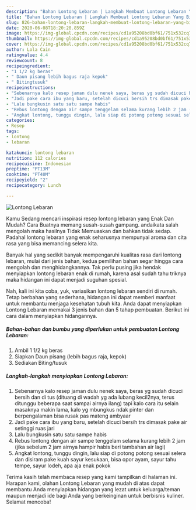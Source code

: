 ```yaml
---
description: "Bahan Lontong Lebaran | Langkah Membuat Lontong Lebaran Yang Bisa Manjain Lidah"
title: "Bahan Lontong Lebaran | Langkah Membuat Lontong Lebaran Yang Bisa Manjain Lidah"
slug: 826-bahan-lontong-lebaran-langkah-membuat-lontong-lebaran-yang-bisa-manjain-lidah
date: 2020-06-08T18:20:20.859Z
image: https://img-global.cpcdn.com/recipes/cd1a95208bd0bf61/751x532cq70/lontong-lebaran-foto-resep-utama.jpg
thumbnail: https://img-global.cpcdn.com/recipes/cd1a95208bd0bf61/751x532cq70/lontong-lebaran-foto-resep-utama.jpg
cover: https://img-global.cpcdn.com/recipes/cd1a95208bd0bf61/751x532cq70/lontong-lebaran-foto-resep-utama.jpg
author: Lola Cain
ratingvalue: 4.4
reviewcount: 8
recipeingredient:
- "1 1/2 kg beras"
- " Daun pisang lebih bagus raja kepok"
- " Bitingtusuk"
recipeinstructions:
- "Sebenarnya kalo resep jaman dulu nenek saya, beras yg sudah dicuci bersih dan di tus (dituang di wadah yg ada lubang kecil2nya, terus ditunggu beberapa saat sampai airnya ilang) tapi kalo cara itu selain masaknya makin lama, kalo yg mbungkus ndak pinter dan berpengalaman bisa rusak pas mateng ambyaar"
- "Jadi pake cara ibu yang baru, setelah dicuci bersih trs dimasak pake air setinggi ruas jari"
- "Lalu bungkusin satu satu sampe habis"
- "Rebus lontong dengan air sampe tenggelam selama kurang lebih 2 jam (jika sebelum 2 jam airnya hampir habis beri tambahan air lagi)"
- "Angkat lontong, tunggu dingin, lalu siap di potong potong sesuai selera dan disiram pake kuah sayur kesukaan, bisa opor ayam, sayur tahu tempe, sayur lodeh, apa aja enak pokok"
categories:
- Resep
tags:
- lontong
- lebaran

katakunci: lontong lebaran 
nutrition: 112 calories
recipecuisine: Indonesian
preptime: "PT13M"
cooktime: "PT40M"
recipeyield: "2"
recipecategory: Lunch

---
```



![Lontong Lebaran](https://img-global.cpcdn.com/recipes/cd1a95208bd0bf61/751x532cq70/lontong-lebaran-foto-resep-utama.jpg)

Kamu Sedang mencari inspirasi resep lontong lebaran yang Enak Dan Mudah? Cara Buatnya memang susah-susah gampang. andaikata salah mengolah maka hasilnya Tidak Memuaskan dan bahkan tidak sedap. Padahal lontong lebaran yang enak seharusnya mempunyai aroma dan cita rasa yang bisa memancing selera kita.



Banyak hal yang sedikit banyak mempengaruhi kualitas rasa dari lontong lebaran, mulai dari jenis bahan, kedua pemilihan bahan segar hingga cara mengolah dan menghidangkannya. Tak perlu pusing jika hendak menyiapkan lontong lebaran enak di rumah, karena asal sudah tahu triknya maka hidangan ini dapat menjadi suguhan spesial.


Nah, kali ini kita coba, yuk, variasikan lontong lebaran sendiri di rumah. Tetap berbahan yang sederhana, hidangan ini dapat memberi manfaat untuk membantu menjaga kesehatan tubuh kita. Anda dapat menyiapkan Lontong Lebaran memakai 3 jenis bahan dan 5 tahap pembuatan. Berikut ini cara dalam menyiapkan hidangannya.

<!--inarticleads1-->

##### Bahan-bahan dan bumbu yang diperlukan untuk pembuatan Lontong Lebaran:

1. Ambil 1 1/2 kg beras
1. Siapkan  Daun pisang (lebih bagus raja, kepok)
1. Sediakan  Biting/tusuk




<!--inarticleads2-->

##### Langkah-langkah menyiapkan Lontong Lebaran:

1. Sebenarnya kalo resep jaman dulu nenek saya, beras yg sudah dicuci bersih dan di tus (dituang di wadah yg ada lubang kecil2nya, terus ditunggu beberapa saat sampai airnya ilang) tapi kalo cara itu selain masaknya makin lama, kalo yg mbungkus ndak pinter dan berpengalaman bisa rusak pas mateng ambyaar
1. Jadi pake cara ibu yang baru, setelah dicuci bersih trs dimasak pake air setinggi ruas jari
1. Lalu bungkusin satu satu sampe habis
1. Rebus lontong dengan air sampe tenggelam selama kurang lebih 2 jam (jika sebelum 2 jam airnya hampir habis beri tambahan air lagi)
1. Angkat lontong, tunggu dingin, lalu siap di potong potong sesuai selera dan disiram pake kuah sayur kesukaan, bisa opor ayam, sayur tahu tempe, sayur lodeh, apa aja enak pokok




Terima kasih telah membaca resep yang kami tampilkan di halaman ini. Harapan kami, olahan Lontong Lebaran yang mudah di atas dapat membantu Anda menyiapkan hidangan yang lezat untuk keluarga/teman maupun menjadi ide bagi Anda yang berkeinginan untuk berbisnis kuliner. Selamat mencoba!

